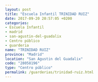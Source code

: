 ```yaml
---
layout: post
title: "Escuela Infantil TRINIDAD RUIZ"
date: 2017-09-20 20:57:05 +0200
categories:
- Escuela Infantil
- madrid
- san-agustin-del-guadalix
- Centro público
- guarderia
name: "TRINIDAD RUIZ"
province: "Madrid"
location: "San Agustin del Guadalix"
code: "28058196"
type: "Centro público"
permalink: /guarderias/trinidad-ruiz.html
---
```

